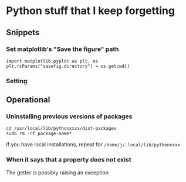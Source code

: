 # Python stuff that I keep forgetting

## Snippets

### Set matplotlib's "Save the figure" path

```
import matplotlib.pyplot as plt, os
plt.rcParams["savefig.directory"] = os.getcwd()
```

### Setting 

## Operational

### Uninstalling previous versions of packages

```shell 
cd /usr/local/lib/pythonxxxx/dist-packages
sudo rm -rf package-name*
```

If you have local installations, repeat for `/home/j/.local/lib/pythonxxxx`

### When it says that a property does not exist

The getter is possibly raising an exception
